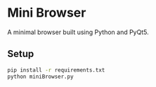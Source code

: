 # Mini Browser

A minimal browser built using Python and PyQt5.

## Setup

```bash
pip install -r requirements.txt
python miniBrowser.py
